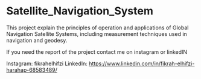# Satellite_Navigation_System
This project explain the principles of operation and applications of Global Navigation Satellite Systems, including measurement techniques used in navigation and geodesy.

If you need the report of the project contact me on instagram or linkedIN

Instagram: fikrahelhifzi
LinkedIn: https://www.linkedin.com/in/fikrah-elhifzi-harahap-68583489/
